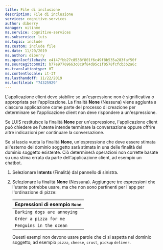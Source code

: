 ```yaml
---
title: File di inclusione
description: File di inclusione
services: cognitive-services
author: diberry
manager: nitinme
ms.service: cognitive-services
ms.subservice: luis
ms.topic: include
ms.custom: include file
ms.date: 11/20/2019
ms.author: diberry
ms.openlocfilehash: e4147fbb27c8538f801f6c49f8b535a283faf50f
ms.sourcegitcommit: b77e97709663c0c9f84d95c1f0578fcfcb3b2a6c
ms.translationtype: HT
ms.contentlocale: it-IT
ms.lasthandoff: 11/22/2019
ms.locfileid: "74325929"
---
```

L'applicazione client deve stabilire se un'espressione non è significativa o appropriata per l'applicazione. La finalità **None** (Nessuna) viene aggiunta a ciascuna applicazione come parte del processo di creazione per determinare se l'applicazione client non deve rispondere a un'espressione.

Se LUIS restituisce la finalità **None** per un'espressione, l'applicazione client può chiedere se l'utente intende terminare la conversazione oppure offrire altre indicazioni per continuare la conversazione. 

Se si lascia vuota la finalità **None**, un'espressione che deve essere stimata all'esterno del dominio soggetto sarà stimata in una delle finalità del dominio soggetto esistente. Ciò determinerà operazioni non corrette basate su una stima errata da parte dell'applicazione client, ad esempio un chatbot. 

1. Selezionare **Intents** (Finalità) dal pannello di sinistra.

1. Selezionare la finalità **None** (Nessuna). Aggiungere tre espressioni che l'utente potrebbe usare, ma che non sono pertinenti per l'app per l'ordinazione di pizze:

    |Espressioni di esempio `None`|
    |--|
    |`Barking dogs are annoying`|
    |`Order a pizza for me`|
    |`Penguins in the ocean`|

    Questi esempi non devono usare parole che ci si aspetta nel dominio soggetto, ad esempio `pizza`, `cheese`, `crust`, `pickup` `deliver`.